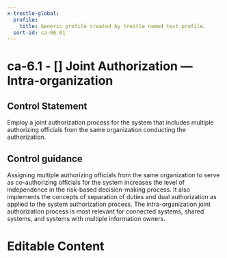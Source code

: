 ```yaml
---
x-trestle-global:
  profile:
    title: Generic profile created by trestle named test_profile.
  sort-id: ca-06.01
---
```


# ca-6.1 - \[\] Joint Authorization — Intra-organization

## Control Statement

Employ a joint authorization process for the system that includes multiple authorizing officials from the same organization conducting the authorization.

## Control guidance

Assigning multiple authorizing officials from the same organization to serve as co-authorizing officials for the system increases the level of independence in the risk-based decision-making process. It also implements the concepts of separation of duties and dual authorization as applied to the system authorization process. The intra-organization joint authorization process is most relevant for connected systems, shared systems, and systems with multiple information owners.

# Editable Content

<!-- Make additions and edits below -->
<!-- The above represents the contents of the control as received by the profile, prior to additions. -->
<!-- If the profile makes additions to the control, they will appear below. -->
<!-- The above markdown may not be edited but you may edit the content below, and/or introduce new additions to be made by the profile. -->
<!-- If there is a yaml header at the top, parameter values may be edited. Use --set-parameters to incorporate the changes during assembly. -->
<!-- The content here will then replace what is in the profile for this control, after running profile-assemble. -->
<!-- The current profile has no added parts for this control, but you may add new ones here. -->
<!-- Each addition must have a heading either of the form ## Control my_addition_name -->
<!-- or ## Part a. (where the a. refers to one of the control statement labels.) -->
<!-- "## Control" parts are new parts added after the statement part. -->
<!-- "## Part" parts are new parts added into the top-level statement part with that label. -->
<!-- Subparts may be added with nested hash levels of the form ### My Subpart Name -->
<!-- underneath the parent ## Control or ## Part being added -->
<!-- See https://ibm.github.io/compliance-trestle/tutorials/ssp_profile_catalog_authoring/ssp_profile_catalog_authoring for guidance. -->
